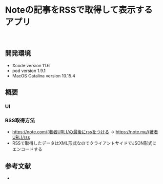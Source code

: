 Noteの記事をRSSで取得して表示するアプリ
====
　
## 開発環境
- Xcode version 11.6
- pod version 1.9.1
- MacOS Catalina version 10.15.4

## 概要
### UI 

### RSS取得方法
- https://note.com/(著者URL)/の最後にrssをつける → https://note.mu/(著者URL)/rss
- RSSで取得したデータはXML形式なのでクライアントサイドでJSON形式にエンコードする 

## 参考文献
- 

